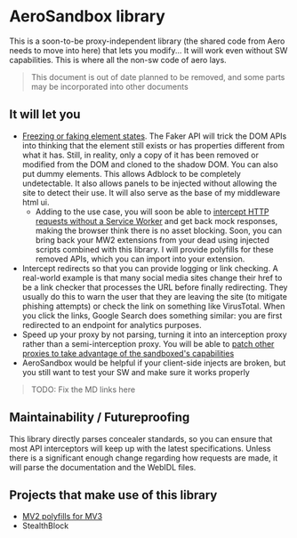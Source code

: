 # AeroSandbox library

This is a soon-to-be proxy-independent library (the shared code from Aero needs to move into here) that lets you modify... It will work even without SW capabilities. This is where all the non-sw code of aero lays.

> This document is out of date planned to be removed, and some parts may be incorporated into other documents

## It will let you

- [Freezing or faking element states](./docs/Faker%20API.md). The Faker API will trick the DOM APIs into thinking that the element still exists or has properties different from what it has. Still, in reality, only a copy of it has been removed or modified from the DOM and cloned to the shadow DOM. You can also put dummy elements. This allows Adblock to be completely undetectable. It also allows panels to be injected without allowing the site to detect their use. It will also serve as the base of my middleware html ui.
  - Adding to the use case, you will soon be able to [intercept HTTP requests without a Service Worker](src/API/SW-less/README.md) and get back mock responses, making the browser think there is no asset blocking. Soon, you can bring back your MW2 extensions from your dead using injected scripts combined with this library. I will provide polyfills for these removed APIs, which you can import into your extension.
- Intercept redirects so that you can provide logging or link checking. A real-world example is that many social media sites change their href to be a link checker that processes the URL before finally redirecting. They usually do this to warn the user that they are leaving the site (to mitigate phishing attempts) or check the link on something like VirusTotal. When you click the links, Google Search does something similar: you are first redirected to an endpoint for analytics purposes.
- Speed up your proxy by not parsing, turning it into an interception proxy rather than a semi-interception proxy. You will be able to [patch other proxies to take advantage of the sandboxed's capabilities](#shims-for-alternative-proxies)
- AeroSandbox would be helpful if your client-side injects are broken, but you still want to test your SW and make sure it works properly

> TODO: Fix the MD links here

## Maintainability / Futureproofing

This library directly parses concealer standards, so you can ensure that most API interceptors will keep up with the latest specifications. Unless there is a significant enough change regarding how requests are made, it will parse the documentation and the WebIDL files.

## Projects that make use of this library

- [MV2 polyfills for MV3](https://github.com/VyperGroup/MV2-polyfill)
- StealthBlock

